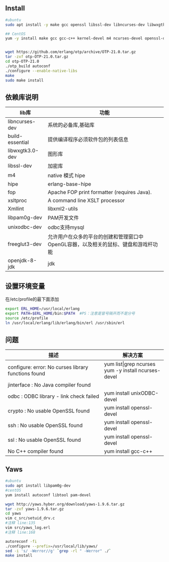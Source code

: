 
## Install

```bash
#ubuntu
sudo apt install -y make gcc openssl libssl-dev libncurses-dev libwxgtk3.0-gtk3-dev libwxgtk-webview3.0-gtk3-dev xsltproc

## CentOS
yum -y install make gcc gcc-c++ kernel-devel m4 ncurses-devel openssl-devel


wget https://github.com/erlang/otp/archive/OTP-21.0.tar.gz
tar -zxf otp-OTP-21.0.tar.gz
cd otp-OTP-21.0
./otp_build autoconf
./configure --enable-native-libs
make
sudo make install

```

## 依赖库说明

|  lib库  |  功能  |
| --- | --- |
|  libncurses-dev     |  系统的必备库,基础库 |
|  build-essential    |  提供编译程序必须软件包的列表信息  |
|  libwxgtk3.0-dev      |  图形库  |
|  libssl-dev  |  加密库  |
|  m4  | native 模式 hipe   |
|  hipe  |  erlang-base-hipe   |
|  fop        |  Apache FOP print formatter (requires Java).  |
|  xsltproc      |  A command line XSLT processor  |
|  Xmllint       |  libxml2-utils  |
|  libpam0g-dev      |  PAM开发文件  |
|  unixodbc-dev       | odbc支持mysql    |
|  freeglut3-dev  |  允许用户在众多的平台的创建和管理窗口中OpenGL容器，以及相关的鼠标、键盘和游戏杆功能  |
|  openjdk-8-jdk  |   jdk  |

## 设置环境变量

在/etc/profile的最下面添加

```bash
export ERL_HOME=/usr/local/erlang
export PATH=$ERL_HOME/bin:$PATH  #PS：注意是冒号隔开而不是分号
source /etc/profile
ln /usr/local/erlang/lib/erlang/bin/erl /usr/sbin/erl
```

## 问题

|  描述  |  解决方案  |
| --- | --- |
|  configure: error: No curses library functions found |  yum list\|grep ncurses<br/>yum -y install ncurses-devel |
|  jinterface     : No Java compiler found  |     |
|  odbc           : ODBC library - link check failed  |  yum install unixODBC-devel   |
|  crypto         : No usable OpenSSL found  |   yum install openssl-devel    |
|  ssh            : No usable OpenSSL found  |   yum install openssl-devel  |
|  ssl            : No usable OpenSSL found  |   yum install openssl-devel  |
|  No C++ compiler found  |  yum install gcc-c++  |

## Yaws

```bash
#ubuntu 
sudo apt install libpam0g-dev
#centOS
yum install autoconf libtool pam-devel

wget http://yaws.hyber.org/download/yaws-1.9.6.tar.gz
tar -zxf yaws-1.9.6.tar.gz
cd yaws
vim c_src/setuid_drv.c
#注释 line:135
vim src/yaws_log.erl
#注释 line:168

autoreconf -fi
./configure --prefix=/usr/local/lib/yaws/
sed -i 's/ -Werror//g' `grep -rl " -Werror" ./`
make install
```
